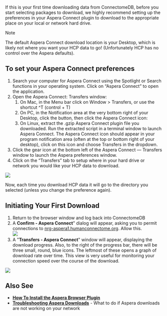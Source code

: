 
If this is your first time downloading data from ConnectomeDB, before you start selecting packages to download, we highly recommend setting up the preferences in your Aspera Connect plugin to download to the appropriate  
 place on your local or network hard drive. 

> [!note]
> The default Aspera Connect download location is your Desktop, which is likely not where you want your HCP data to go! (Unfortunately HCP has no control over the Aspera defaults).
> 
## To set your Aspera Connect preferences

1. Search your computer for Aspera Connect using the Spotlight or Search functions in your operating system. Click on “Aspera Connect” to open the application.
2. Open the Aspera Connect: Transfers window:
	1. On Mac, in the Menu bar click on Window > Transfers, or use the shortcut ^T (control + T)
	2. On PC, in the Notification area at the very bottom right of your Desktop, click the button, then click the Aspera Connect icon:
	3. On Linux, extract the .gzip Aspera Connect plugin file you downloaded. Run the extracted script in a terminal window to launch Aspera Connect. The Aspera Connect icon should appear in your program notification area (often at the top or bottom right of your desktop), click on this icon and choose Transfers in the dropdown.
3. Click the gear icon at the bottom left of the Aspera Connect — Transfers window to launch the Aspera preferences window.
4. Click on the “Transfers” tab to setup where in your hard drive or network you would like your HCP data to download.

 ![](http://devadmin.humanconnectome.org/img/tutorial/Aspera-instructions/aspera-perferences.jpg)   


Now, each time you download HCP data it will go to the directory you selected (unless you change the preference again). 

## Initiating Your First Download

1. Return to the browser window and log back into ConnectomeDB
2. A **Confirm - Aspera Connect**" dialog will appear, asking you to permit connections to [nrg-aspera1.humanconnectome.org](http://nrg-aspera1.humanconnectome.org). Allow this.  
 ![](http://devadmin.humanconnectome.org/img/tutorial/Aspera-instructions/aspera-confirm-connect.png)
3. A "**Transfers - Aspera Connect**" window will appear, displaying the download progress. Also, to the right of the progress bar, there will be three small, round, blue icons. The leftmost of these opens a graph of download rate over time. This view is very useful for monitoring your connection speed over the course of the download.

 ![](http://devadmin.humanconnectome.org/img/tutorial/Aspera-instructions/aspera-download-queue.png) 

## Also See

* **[How To Install the Aspera Browser Plugin](./How%20To%20Install%20the%20Aspera%20Browser%20Plugin.md)**
* **[Troubleshooting Aspera Downloads](./Aspera%20Plugin:%20Help%20and%20FAQ.md)** - What to do if Aspera downloads are not working on your network
  
  


  


